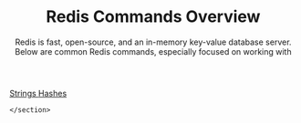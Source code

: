 <!DOCTYPE html>
<html lang="en">
<head>
    <meta charset="UTF-8">
    <meta name="viewport" content="width=device-width, initial-scale=1.0">
</head>
<body>
    <header>
        <h1>Redis Commands Overview</h1>
        <p>Redis is fast, open-source, and an in-memory key-value database server. Below are common Redis commands, especially focused on working with </p>
    </header>
    <section>
    <a href="https://github.com/Villva-vinoth/redis-server/blob/master/string.md"> Strings </a>
    <a href="https://github.com/Villva-vinoth/redis-server/blob/master/hashes.md"> Hashes </a>

    </section>
</body>
</html>
